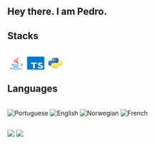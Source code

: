 ## Hey there. I am Pedro.

## Stacks

<div style="display: inline_block"><br>
  <img align="center" alt="Pedro-Java" height="30" width="40" src="https://raw.githubusercontent.com/devicons/devicon/master/icons/java/java-original.svg">
  <img align="center" alt="Pedro-Ts" height="30" width="40" src="https://raw.githubusercontent.com/devicons/devicon/master/icons/typescript/typescript-original.svg">
  <img align="center" alt="Pedro-Python" height="30" width="40" src="https://raw.githubusercontent.com/devicons/devicon/master/icons/python/python-original.svg">
</div>

## Languages

<div style="display: inline_block"><br>
  <img src="https://flagcdn.com/w40/br.png" alt="Portuguese" title="Portuguese">
  <img src="https://flagcdn.com/w40/us.png" alt="English" title="English">
  <img src="https://flagcdn.com/w40/no.png" alt="Norwegian" title="Norwegian">
  <img src="https://flagcdn.com/w40/fr.png" alt="French" title="French">
</div>

  ##
 
<div> 

  <a href = "mailto:pedrotfm68@gmail.com"><img src="https://img.shields.io/badge/-Gmail-%23333?style=for-the-badge&logo=gmail&logoColor=white" target="_blank"></a>
  <a href="https://www.linkedin.com/in/pedro-ribeiro-591b00262/" target="_blank"><img src="https://img.shields.io/badge/-LinkedIn-%230077B5?style=for-the-badge&logo=linkedin&logoColor=white" target="_blank"></a> 
  
</div>
